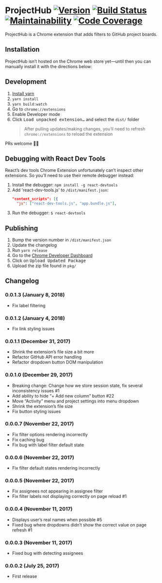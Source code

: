 # ProjectHub [![Version](https://img.shields.io/github/tag/elstgav/projecthub.svg?label=version)]() [![Build Status](https://travis-ci.org/elstgav/projecthub.svg?branch=master)](https://travis-ci.org/elstgav/projecthub) [![Maintainability](https://img.shields.io/codeclimate/maintainability/elstgav/projecthub.svg)](https://codeclimate.com/github/elstgav/projecthub) [![Code Coverage](https://img.shields.io/codeclimate/c/elstgav/projecthub.svg)](https://codeclimate.com/github/elstgav/projecthub)

ProjectHub is a Chrome extension that adds filters to GitHub project boards.


## Installation

ProjectHub isn’t hosted on the Chrome web store yet—until then you can manually install it with the directions below:


## Development

1. [Install yarn](https://yarnpkg.com/en/docs/install)
2. `yarn install`
3. `yarn build:watch`
4. Go to `chrome://extensions`
5. Enable Developer mode
6. Click <kbd>Load unpacked extension…</kbd> and select the `dist/` folder
   > After pulling updates/making changes, you’ll need to refresh `chrome://extensions` to reload the extension

PRs welcome 👍🏻


## Debugging with React Dev Tools

React’s dev tools Chrome Extension unfortunately can’t inspect other extensions. So you’ll need to use their remote debugger instead:

1. Install the debugger: `npm install -g react-devtools`
2. Add 'react-dev-tools.js' to `/dist/manifest.json`:
   ```json
   "content_scripts": [{
     "js": ["react-dev-tools.js", "app.bundle.js"],
    ```
3. Run the debugger: `$ react-devtools`


## Publishing

1. Bump the version number in `/dist/manifest.json`
2. Update the changelog
3. Run `yarn release`
4. Go to the [Chrome Developer Dashboard](https://chrome.google.com/webstore/developer/dashboard)
5. Click on <kbd>Upload Updated Package</kbd>
6. Upload the zip file found in `pkg/`


## Changelog

### 0.0.1.3 (January 8, 2018)

* Fix label filtering

### 0.0.1.2 (January 4, 2018)

* Fix link styling issues

### 0.0.1.1 (December 31, 2017)

* Shrink the extension’s file size a bit more
* Refactor GitHub API error handling
* Refactor dropdown button DOM manipulation

### 0.0.1.0 (December 29, 2017)

* Breaking change: Change how we store session state, fix several inconsistency issues #1
* Add ability to hide “+ Add new column” button #22
* Move “Activity” menu and project settings into menu dropdown
* Shrink the extension’s file size
* Fix button styling issues

### 0.0.0.7 (November 22, 2017)

* Fix filter options rendering incorrectly
* Fix caching bug
* Fix bug with label filter default state

### 0.0.0.6 (November 22, 2017)

* Fix filter default states rendering incorrectly

### 0.0.0.5 (November 22, 2017)

* Fix assignees not appearing in assignee filter
* Fix filter labels not displaying correctly on page reload #1

### 0.0.0.4 (November 11, 2017)

* Displays user’s real names when possible #5
* Fixed bug where dropdowns didn’t show the correct value on page refresh #1

### 0.0.0.3 (November 11, 2017)

* Fixed bug with detecting assignees

### 0.0.0.2 (July 25, 2017)

* First release

